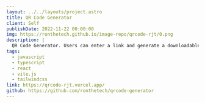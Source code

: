 ```yaml
---
layout: ../../layouts/project.astro
title: QR Code Generator
client: Self
publishDate: 2022-11-22 00:00:00
img: https://ronthetech.github.io/image-repo/qrcode-rjt/0.png
description: |
  QR Code Generator. Users can enter a link and generate a downloadable QR Code.
tags:
  - javascript
  - typescript
  - react
  - vite.js
  - tailwindcss
link: https://qrcode-rjt.vercel.app/
github: https://github.com/ronthetech/qrcode-generator
---
```

